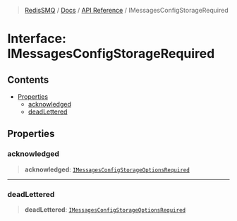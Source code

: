 >[RedisSMQ](../../../README.md) / [Docs](../../README.md) / [API Reference](../README.md) / IMessagesConfigStorageRequired

# Interface: IMessagesConfigStorageRequired

## Contents

- [Properties](IMessagesConfigStorageRequired.md#properties)
  - [acknowledged](IMessagesConfigStorageRequired.md#acknowledged)
  - [deadLettered](IMessagesConfigStorageRequired.md#deadlettered)

## Properties

### acknowledged

> **acknowledged**: [`IMessagesConfigStorageOptionsRequired`](IMessagesConfigStorageOptionsRequired.md)

***

### deadLettered

> **deadLettered**: [`IMessagesConfigStorageOptionsRequired`](IMessagesConfigStorageOptionsRequired.md)


